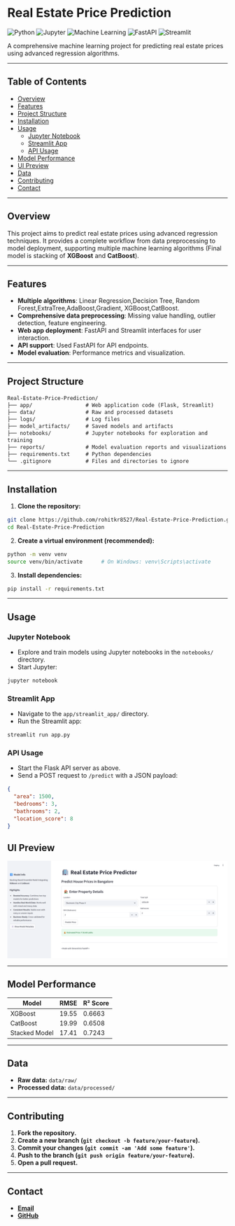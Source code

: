 # Real Estate Price Prediction

![Python](https://img.shields.io/badge/python-3670A0?style=for-the-badge&logo=python&logoColor=ffdd54)
![Jupyter](https://img.shields.io/badge/Jupyter-F37626?style=for-the-badge&logo=jupyter&logoColor=white)
![Machine Learning](https://img.shields.io/badge/Machine%20Learning-%23FF6F00.svg?style=for-the-badge&logo=scikitlearn&logoColor=white)
![FastAPI](https://img.shields.io/badge/FastAPI-005571?style=for-the-badge&logo=fastapi&logoColor=white)
![Streamlit](https://img.shields.io/badge/Streamlit-%23FF4B4B.svg?style=for-the-badge&logo=streamlit&logoColor=white)

A comprehensive machine learning project for predicting real estate prices using advanced regression algorithms.

---

## Table of Contents

- [Overview](#overview)
- [Features](#features)
- [Project Structure](#project-structure)
- [Installation](#installation)
- [Usage](#usage)
  - [Jupyter Notebook](#jupyter-notebook)
  - [Streamlit App](#streamlit-app)
  - [API Usage](#api-usage)
- [Model Performance](#model-performance)
- [UI Preview](#UI-Preview)
- [Data](#data)
- [Contributing](#contributing)
- [Contact](#contact)

---

## Overview

This project aims to predict real estate prices using advanced regression techniques. It provides a complete workflow from data preprocessing to model deployment, supporting multiple machine learning algorithms (Final model is stacking of **XGBoost** and **CatBoost**).

---

## Features

- **Multiple algorithms**: Linear Regression,Decision Tree, Random Forest,ExtraTree,AdaBoost,Gradient, XGBoost,CatBoost.
- **Comprehensive data preprocessing**: Missing value handling, outlier detection, feature engineering.
- **Web app deployment**: FastAPI and Streamlit interfaces for user interaction.
- **API support**: Used FastAPI for API endpoints.
- **Model evaluation**: Performance metrics and visualization.

---

## Project Structure

```
Real-Estate-Price-Prediction/
├── app/                 # Web application code (Flask, Streamlit)
├── data/                # Raw and processed datasets
├── logs/                # Log files
├── model_artifacts/     # Saved models and artifacts
├── notebooks/           # Jupyter notebooks for exploration and training
├── reports/             # Model evaluation reports and visualizations
├── requirements.txt     # Python dependencies
└── .gitignore           # Files and directories to ignore
```

---

## Installation

1. **Clone the repository:**

```bash
git clone https://github.com/rohitkr8527/Real-Estate-Price-Prediction.git
cd Real-Estate-Price-Prediction
```

2. **Create a virtual environment (recommended):**

```bash
python -m venv venv
source venv/bin/activate      # On Windows: venv\Scripts\activate
```

3. **Install dependencies:**

```bash
pip install -r requirements.txt
```

---

## Usage

### Jupyter Notebook

* Explore and train models using Jupyter notebooks in the `notebooks/` directory.
* Start Jupyter:

```bash
jupyter notebook
```

### Streamlit App

* Navigate to the `app/streamlit_app/` directory.
* Run the Streamlit app:

```bash
streamlit run app.py
```

### API Usage

* Start the Flask API server as above.
* Send a POST request to `/predict` with a JSON payload:

```json
{
  "area": 1500,
  "bedrooms": 3,
  "bathrooms": 2,
  "location_score": 8
}
```
## UI Preview

![App UI](reports/Streamlit_ui.png)

---
## Model Performance

| Model         | RMSE      | R² Score |
| ------------- | --------- | -------- |
| XGBoost       | 19.55     | 0.6663   |
| CatBoost      | 19.99     | 0.6508   |
| Stacked Model | 17.41     | 0.7243   |

---
## Data

- **Raw data:** `data/raw/`
- **Processed data:** `data/processed/`

---

## Contributing

1. **Fork the repository.**
2. **Create a new branch (`git checkout -b feature/your-feature`).**
3. **Commit your changes (`git commit -am 'Add some feature'`).**
4. **Push to the branch (`git push origin feature/your-feature`).**
5. **Open a pull request.**

---

## Contact

- [**Email** ](rohitkr7518@example.com)
-  [**GitHub**](https://github.com/rohitkr8527)




